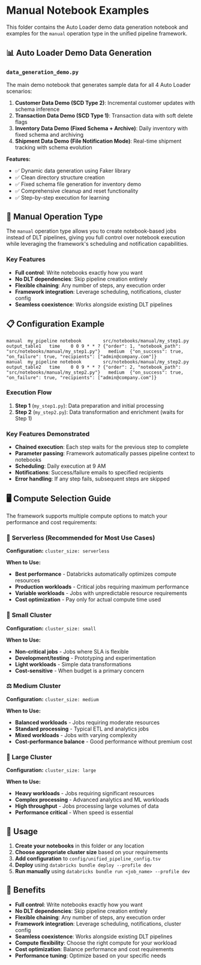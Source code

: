 # Manual Notebook Examples

This folder contains the Auto Loader demo data generation notebook and examples for the `manual` operation type in the unified pipeline framework.

## 📊 Auto Loader Demo Data Generation

### `data_generation_demo.py`
The main demo notebook that generates sample data for all 4 Auto Loader scenarios:

1. **Customer Data Demo (SCD Type 2)**: Incremental customer updates with schema inference
2. **Transaction Data Demo (SCD Type 1)**: Transaction data with soft delete flags  
3. **Inventory Data Demo (Fixed Schema + Archive)**: Daily inventory with fixed schema and archiving
4. **Shipment Data Demo (File Notification Mode)**: Real-time shipment tracking with schema evolution

**Features:**
- ✅ Dynamic data generation using Faker library
- ✅ Clean directory structure creation
- ✅ Fixed schema file generation for inventory demo
- ✅ Comprehensive cleanup and reset functionality
- ✅ Step-by-step execution for learning

## 🔧 Manual Operation Type

The `manual` operation type allows you to create notebook-based jobs instead of DLT pipelines, giving you full control over notebook execution while leveraging the framework's scheduling and notification capabilities.

### Key Features
- **Full control**: Write notebooks exactly how you want
- **No DLT dependencies**: Skip pipeline creation entirely
- **Flexible chaining**: Any number of steps, any execution order
- **Framework integration**: Leverage scheduling, notifications, cluster config
- **Seamless coexistence**: Works alongside existing DLT pipelines

## 📋 Configuration Example

```tsv
manual	my_pipeline	notebook		src/notebooks/manual/my_step1.py	output_table1	time	0 0 9 * * ?	{"order": 1, "notebook_path": "src/notebooks/manual/my_step1.py"}	medium	{"on_success": true, "on_failure": true, "recipients": ["admin@company.com"]}
manual	my_pipeline	notebook		src/notebooks/manual/my_step2.py	output_table2	time	0 0 9 * * ?	{"order": 2, "notebook_path": "src/notebooks/manual/my_step2.py"}	medium	{"on_success": true, "on_failure": true, "recipients": ["admin@company.com"]}
```

### Execution Flow
1. **Step 1** (`my_step1.py`): Data preparation and initial processing
2. **Step 2** (`my_step2.py`): Data transformation and enrichment (waits for Step 1)

### Key Features Demonstrated
- **Chained execution**: Each step waits for the previous step to complete
- **Parameter passing**: Framework automatically passes pipeline context to notebooks
- **Scheduling**: Daily execution at 9 AM
- **Notifications**: Success/failure emails to specified recipients
- **Error handling**: If any step fails, subsequent steps are skipped

## 🖥️ Compute Selection Guide

The framework supports multiple compute options to match your performance and cost requirements:

### 🚀 **Serverless (Recommended for Most Use Cases)**
**Configuration:** `cluster_size: serverless`

**When to Use:**
- **Best performance** - Databricks automatically optimizes compute resources
- **Production workloads** - Critical jobs requiring maximum performance
- **Variable workloads** - Jobs with unpredictable resource requirements
- **Cost optimization** - Pay only for actual compute time used

### 🔧 **Small Cluster**
**Configuration:** `cluster_size: small`

**When to Use:**
- **Non-critical jobs** - Jobs where SLA is flexible
- **Development/testing** - Prototyping and experimentation
- **Light workloads** - Simple data transformations
- **Cost-sensitive** - When budget is a primary concern

### ⚖️ **Medium Cluster**
**Configuration:** `cluster_size: medium`

**When to Use:**
- **Balanced workloads** - Jobs requiring moderate resources
- **Standard processing** - Typical ETL and analytics jobs
- **Mixed workloads** - Jobs with varying complexity
- **Cost-performance balance** - Good performance without premium cost

### 🚀 **Large Cluster**
**Configuration:** `cluster_size: large`

**When to Use:**
- **Heavy workloads** - Jobs requiring significant resources
- **Complex processing** - Advanced analytics and ML workloads
- **High throughput** - Jobs processing large volumes of data
- **Performance critical** - When speed is essential

## 📝 Usage

1. **Create your notebooks** in this folder or any location
2. **Choose appropriate cluster size** based on your requirements
3. **Add configuration** to `config/unified_pipeline_config.tsv`
4. **Deploy** using `databricks bundle deploy --profile dev`
5. **Run manually** using `databricks bundle run <job_name> --profile dev`

## 🎯 Benefits

- **Full control**: Write notebooks exactly how you want
- **No DLT dependencies**: Skip pipeline creation entirely
- **Flexible chaining**: Any number of steps, any execution order
- **Framework integration**: Leverage scheduling, notifications, cluster config
- **Seamless coexistence**: Works alongside existing DLT pipelines
- **Compute flexibility**: Choose the right compute for your workload
- **Cost optimization**: Balance performance and cost requirements
- **Performance tuning**: Optimize based on your specific needs